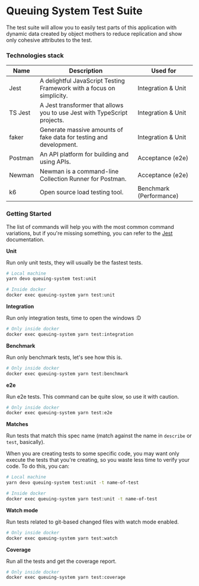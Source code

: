 # Queuing System Test Suite

The test suite will allow you to easily test parts of this application with dynamic
data created by object mothers to reduce replication and show only cohesive attributes to the test.

### Technologies stack

| Name       | Description                                                                | Used for                |
| ---------- | -------------------------------------------------------------------------- | ----------------------- |
| Jest       | A delightful JavaScript Testing Framework with a focus on simplicity.      | Integration & Unit      |
| TS Jest    | A Jest transformer that allows you to use Jest with TypeScript projects.   | Integration & Unit      |
| faker      | Generate massive amounts of fake data for testing and development.         | Integration & Unit      |
| Postman    | An API platform for building and using APIs.                               | Acceptance (e2e)        |
| Newman     | Newman is a command-line Collection Runner for Postman.                    | Acceptance (e2e)        |
| k6         | Open source load testing tool.                                             | Benchmark (Performance) |

### Getting Started

The list of commands will help you with the most common command variations,
but if you're missing something, you can refer to the [Jest](https://jestjs.io/docs/cli) documentation.

**Unit**

Run only unit tests, they will usually be the fastest tests.

```sh
# Local machine
yarn devo queuing-system test:unit

# Inside docker
docker exec queuing-system yarn test:unit
```

**Integration**

Run only integration tests, time to open the windows :D

```sh
# Only inside docker
docker exec queuing-system yarn test:integration
```

**Benchmark**

Run only benchmark tests, let's see how this is.

```sh
# Only inside docker
docker exec queuing-system yarn test:benchmark
```

**e2e**

Run e2e tests. This command can be quite slow, so use it with caution.

```sh
# Only inside docker
docker exec queuing-system yarn test:e2e
```

**Matches**

Run tests that match this spec name (match against the name in `describe` or `test`, basically).

When you are creating tests to some specific code, you may want only execute the tests that you're creating,
so you waste less time to verify your code. To do this, you can:

```sh
# Local machine
yarn devo queuing-system test:unit -t name-of-test

# Inside docker
docker exec queuing-system yarn test:unit -t name-of-test
```

**Watch mode**

Run tests related to git-based changed files with watch mode enabled.

```sh
# Only inside docker
docker exec queuing-system yarn test:watch
```

**Coverage**

Run all the tests and get the coverage report.

```sh
# Only inside docker
docker exec queuing-system yarn test:coverage
```
